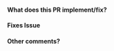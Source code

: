 <!-- Thank you for contributing a Pull Request! Please ensure you also check the contributor guidelines:
https://github.com/radioactivedecay/radioactivedecay/blob/main/CONTRIBUTING.md -->

#### What does this PR implement/fix?


#### Fixes Issue
<!-- Example: #62 or N/A -->


#### Other comments?
